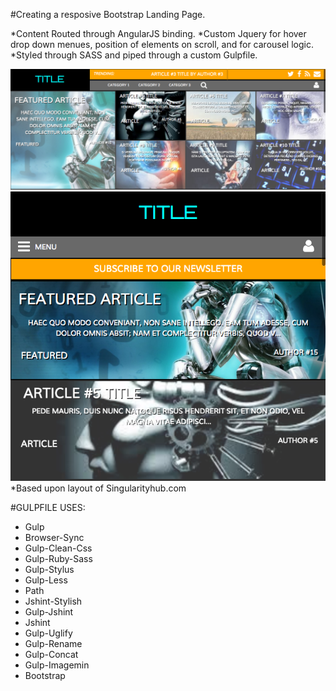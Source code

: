 #Creating a resposive Bootstrap Landing Page.

*Content Routed through AngularJS binding.
*Custom Jquery for hover drop down menues,
position of elements on scroll,
and for carousel logic.
*Styled through SASS and piped through a custom Gulpfile.

![site](img/site.png)
![mobile site](img/mobile.png)
*Based upon layout of Singularityhub.com






#GULPFILE USES:

* Gulp
* Browser-Sync
* Gulp-Clean-Css
* Gulp-Ruby-Sass
* Gulp-Stylus
* Gulp-Less
* Path
* Jshint-Stylish
* Gulp-Jshint
* Jshint
* Gulp-Uglify
* Gulp-Rename
* Gulp-Concat
* Gulp-Imagemin
* Bootstrap
